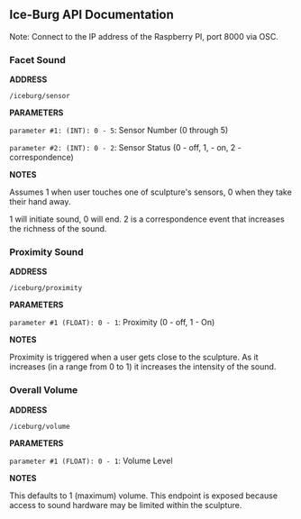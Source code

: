 ## Ice-Burg API Documentation

Note: Connect to the IP address of the Raspberry PI, port 8000 via OSC.

### Facet Sound

**ADDRESS**

`/iceburg/sensor`

**PARAMETERS**

`parameter #1: (INT): 0 - 5`: Sensor Number (0 through 5)

`parameter #2: (INT): 0 - 2`: Sensor Status (0 - off, 1, - on, 2 - correspondence)


**NOTES**

Assumes 1 when user touches one of sculpture's sensors, 0 when they take their hand away.

1 will initiate sound, 0 will end. 2 is a correspondence event that increases the richness of the sound.

### Proximity Sound
**ADDRESS**

`/iceburg/proximity`

**PARAMETERS**

`parameter #1 (FLOAT): 0 - 1`: Proximity (0 - off, 1 - On)

**NOTES**

Proximity is triggered when a user gets close to the sculpture. As it increases (in a range from 0 to 1) it increases the intensity of the sound.

### Overall Volume
**ADDRESS**

`/iceburg/volume`

**PARAMETERS**

`parameter #1 (FLOAT): 0 - 1`: Volume Level

**NOTES**

This defaults to 1 (maximum) volume. This endpoint is exposed because access to sound hardware may be limited within the sculpture.
